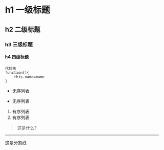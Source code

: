 # h1 一级标题
## h2 二级标题
### h3 三级标题
#### h4 四级标题

```
代码块
function(){
    this.name=name
}
```

* 无序列表
+ 无序列表

1. 有序列表
2. 有序列表

> 这是什么?

--------------
这是分割线

